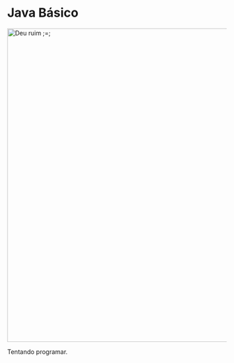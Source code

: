 # Java Básico

<img src="https://i.pinimg.com/originals/5f/ee/8e/5fee8e4a9fea271529cfd8828dd990d5.gif" alt="Deu ruim ;=;" width=1280 height=720>

<p> Tentando programar.</p>
